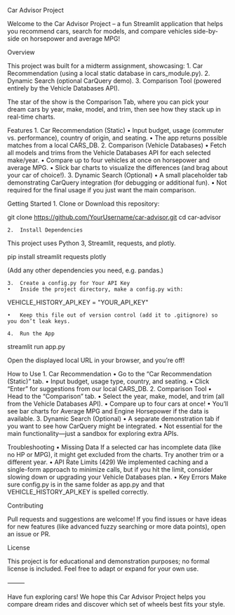 
Car Advisor Project

Welcome to the Car Advisor Project – a fun Streamlit application that helps you recommend cars, search for models, and compare vehicles side-by-side on horsepower and average MPG!

Overview

This project was built for a midterm assignment, showcasing:
	1.	Car Recommendation (using a local static database in cars_module.py).
	2.	Dynamic Search (optional CarQuery demo).
	3.	Comparison Tool (powered entirely by the Vehicle Databases API).

The star of the show is the Comparison Tab, where you can pick your dream cars by year, make, model, and trim, then see how they stack up in real-time charts.

Features
	1.	Car Recommendation (Static)
	•	Input budget, usage (commuter vs. performance), country of origin, and seating.
	•	The app returns possible matches from a local CARS_DB.
	2.	Comparison (Vehicle Databases)
	•	Fetch all models and trims from the Vehicle Databases API for each selected make/year.
	•	Compare up to four vehicles at once on horsepower and average MPG.
	•	Slick bar charts to visualize the differences (and brag about your car of choice!).
	3.	Dynamic Search (Optional)
	•	A small placeholder tab demonstrating CarQuery integration (for debugging or additional fun).
	•	Not required for the final usage if you just want the main comparison.

Getting Started
	1.	Clone or Download this repository:

git clone https://github.com/YourUsername/car-advisor.git
cd car-advisor


	2.	Install Dependencies
This project uses Python 3, Streamlit, requests, and plotly.

pip install streamlit requests plotly

(Add any other dependencies you need, e.g. pandas.)

	3.	Create a config.py for Your API Key
	•	Inside the project directory, make a config.py with:

VEHICLE_HISTORY_API_KEY = "YOUR_API_KEY"


	•	Keep this file out of version control (add it to .gitignore) so you don’t leak keys.

	4.	Run the App

streamlit run app.py

Open the displayed local URL in your browser, and you’re off!

How to Use
	1.	Car Recommendation
	•	Go to the “Car Recommendation (Static)” tab.
	•	Input budget, usage type, country, and seating.
	•	Click “Enter” for suggestions from our local CARS_DB.
	2.	Comparison Tool
	•	Head to the “Comparison” tab.
	•	Select the year, make, model, and trim (all from the Vehicle Databases API).
	•	Compare up to four cars at once!
	•	You’ll see bar charts for Average MPG and Engine Horsepower if the data is available.
	3.	Dynamic Search (Optional)
	•	A separate demonstration tab if you want to see how CarQuery might be integrated.
	•	Not essential for the main functionality—just a sandbox for exploring extra APIs.

Troubleshooting
	•	Missing Data
If a selected car has incomplete data (like no HP or MPG), it might get excluded from the charts. Try another trim or a different year.
	•	API Rate Limits (429)
We implemented caching and a single-form approach to minimize calls, but if you hit the limit, consider slowing down or upgrading your Vehicle Databases plan.
	•	Key Errors
Make sure config.py is in the same folder as app.py and that VEHICLE_HISTORY_API_KEY is spelled correctly.

Contributing

Pull requests and suggestions are welcome! If you find issues or have ideas for new features (like advanced fuzzy searching or more data points), open an issue or PR.

License

This project is for educational and demonstration purposes; no formal license is included. Feel free to adapt or expand for your own use.

⸻

Have fun exploring cars!
We hope this Car Advisor Project helps you compare dream rides and discover which set of wheels best fits your style.
